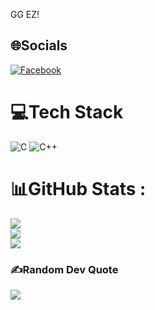 
GG EZ!


## 🌐Socials
[![Facebook](https://img.shields.io/badge/Facebook-%231877F2.svg?logo=Facebook&logoColor=white)](https://facebook.com/https://www.facebook.com/kanjee.1606) 

# 💻Tech Stack
![C](https://img.shields.io/badge/c-%2300599C.svg?style=for-the-badge&logo=c&logoColor=white) ![C++](https://img.shields.io/badge/c++-%2300599C.svg?style=for-the-badge&logo=c%2B%2B&logoColor=white)
# 📊GitHub Stats :
![](https://github-readme-stats.vercel.app/api?username=QuangD23AT250&theme=dark&hide_border=true&include_all_commits=false&count_private=true)<br/>
![](https://github-readme-streak-stats.herokuapp.com/?user=QuangD23AT250&theme=dark&hide_border=true)<br/>
![](https://github-readme-stats.vercel.app/api/top-langs/?username=QuangD23AT250&theme=dark&hide_border=true&include_all_commits=false&count_private=true&layout=compact)

### ✍️Random Dev Quote
![](https://quotes-github-readme.vercel.app/api?type=horizontal&theme=radical)
